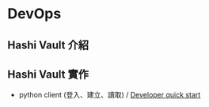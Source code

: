 # DevOps

## Hashi Vault 介紹

## Hashi Vault 實作
- python client (登入、建立、讀取) / [Developer quick start](https://developer.hashicorp.com/vault/docs/get-started/developer-qs)
